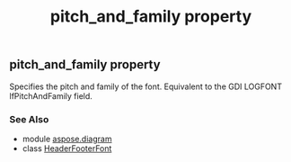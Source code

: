 ﻿---
title: pitch_and_family property
second_title: Aspose.Diagram for Python via .NET API References
description: 
type: docs
weight: 110
url: /python-net/aspose.diagram/headerfooterfont/pitch_and_family/
is_root: false
---

## pitch_and_family property


Specifies the pitch and family of the font. Equivalent to the GDI LOGFONT lfPitchAndFamily field.

### See Also
* module [aspose.diagram](../../)
* class [HeaderFooterFont](/diagram/python-net/aspose.diagram/headerfooterfont)
